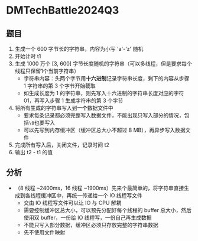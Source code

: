 # DMTechBattle2024Q3

## 题目

1. 生成一个 600 字节长的字符串，内容为小写 'a'-'z' 随机
2. 开始计时 t1
3. 生成 1000 万个 [3, 600] 字节长度随机的字符串（可以多线程，但是要求每个线程只保留1个当前字符串）
    - 字符串内容：头两个字节用**十六进制**记录字符串长度，剩下的内容从步骤 1 字符串的第 3 个字节开始截取
    - 如生成长度为 1 的字符串，则先写入十六进制的字符串长度对应的字符 01，再写入步骤 1 生成字符串的第 3 个字节
4. 将所有生成的字符串写入到**一个**数据文件中
    - 要求每条记录都必须完整写入数据文件，不能出现只写入部分的情况，包括`\0`也要写入
    - 可以先写到内存缓冲区（缓冲区总大小不超过 8 MB），再异步写入数据文件
5. 完成所有写入后，关闭文件，记录时间 t2
6. 输出 t2 - t1 的值

## 分析
- （8 线程 ~2400ms，16 线程 ~1900ms）先来个最简单的，将字符串直接生成到各线程缓冲区中，再统一传递给一个 IO 线程写文件
    - 交由 IO 线程写文件可以让 IO 与 CPU 解耦
    - 需要控制缓冲区总大小，可以预先分配好每个线程的 buffer 总大小，然后使用双 buffer，一份给 IO 线程写，一份自己再生成数据
    - 不能只写入部分数据，缓冲区必须只存放完整的字符串数据
    - 先不使用文件映射
